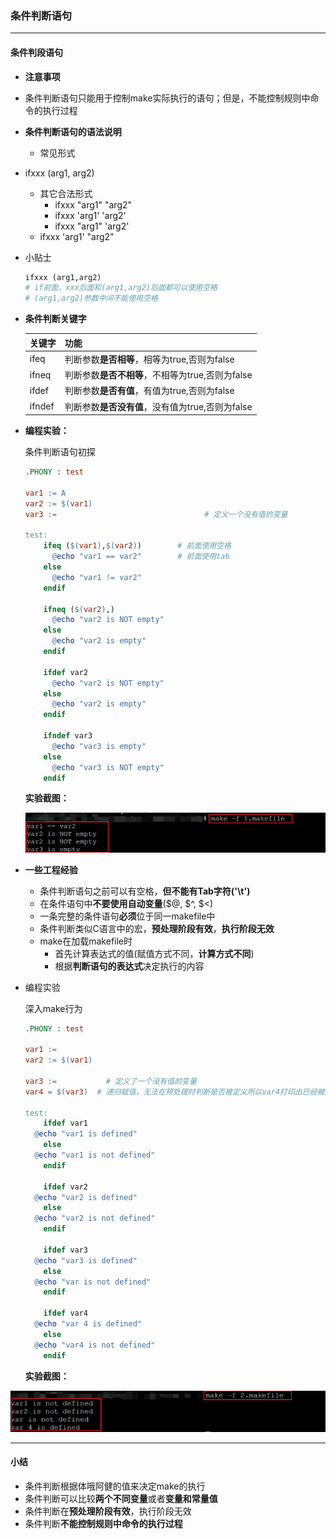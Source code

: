 ### 条件判断语句

****

#### 条件判段语句

* **注意事项**
  
* 条件判断语句只能用于控制make实际执行的语句；但是，不能控制规则中命令的执行过程
  
* **条件判断语句的语法说明**

  * 常见形式
    
* ifxxx (arg1, arg2)
    
  * 其它合法形式
    * ifxxx "arg1" "arg2"
    * ifxxx  'arg1' 'arg2'
    * ifxxx "arg1" 'arg2'
  * ifxxx 'arg1' "arg2"
  
* 小贴士
  
    ```makefile
    ifxxx (arg1,arg2)
    # if前面，xxx后面和(arg1,arg2)后面都可以使用空格
    # (arg1,arg2)参数中间不能使用空格
  ```

* **条件判断关键字**

  | 关键字 | 功能                                             |
  | ------ | ------------------------------------------------ |
  | ifeq   | 判断参数**是否相等**，相等为true,否则为false     |
  | ifneq  | 判断参数**是否不相等**，不相等为true,否则为false |
  | ifdef  | 判断参数**是否有值**，有值为true,否则为false     |
  | ifndef | 判断参数**是否没有值**，没有值为true,否则为false |

* **编程实验：**

  条件判断语句初探

  ```makefile
  .PHONY : test
  
  var1 := A
  var2 := $(var1)
  var3 :=					              # 定义一个没有值的变量
  
  test:
      ifeq ($(var1),$(var2)) 		# 前面使用空格
  		@echo "var1 == var2"	    # 前面使用tab
      else
  		@echo "var1 != var2" 	
      endif
      
      ifneq ($(var2),)
  		@echo "var2 is NOT empty"    
      else
  		@echo "var2 is empty"    
      endif
      
      ifdef var2
  		@echo "var2 is NOT empty"    
      else
  		@echo "var2 is empty"    
      endif
      
      ifndef var3
  		@echo "var3 is empty"    
      else
  		@echo "var3 is NOT empty"    
      endif
  ```

  **实验截图：**

  ![image-20210330190440374](第八课-条件判断语句.assets/image-20210330190440374.png)

* **一些工程经验**
  * 条件判断语句之前可以有空格，**但不能有Tab字符('\t')**
  * 在条件语句中**不要使用自动变量**($@, $^, $<)
  * 一条完整的条件语句**必须**位于同一makefile中
  * 条件判断类似C语言中的宏，**预处理阶段有效**，**执行阶段无效**
  * make在加载makefile时
    * 首先计算表达式的值(赋值方式不同，**计算方式不同**)
    * 根据**判断语句的表达式**决定执行的内容

* 编程实验

  深入make行为

  ```makefile
  .PHONY : test
  
  var1 := 
  var2 := $(var1)
  
  var3 :=		    # 定义了一个没有值的变量
  var4 = $(var3)  # 递归赋值，无法在预处理时判断是否被定义所以var4打印出已经被定义
  
  test:
      ifdef var1
  	@echo "var1 is defined"
      else
  	@echo "var1 is not defined"
      endif
    
      ifdef var2
  	@echo "var2 is defined"
      else
  	@echo "var2 is not defined"
      endif
  
      ifdef var3
  	@echo "var3 is defined"
      else
  	@echo "var is not defined"
      endif
  
      ifdef var4
  	@echo "var 4 is defined"
      else
  	@echo "var4 is not defined"
      endif
  ```

  **实验截图：**

![image-20210330191014921](第八课-条件判断语句.assets/image-20210330191014921.png)

****

#### 小结

* 条件判断根据体哦阿健的值来决定make的执行
* 条件判断可以比较**两个不同变量**或者**变量和常量值**
* 条件判断在**预处理阶段有效**，执行阶段无效
* 条件判断**不能控制规则中命令的执行过程**

